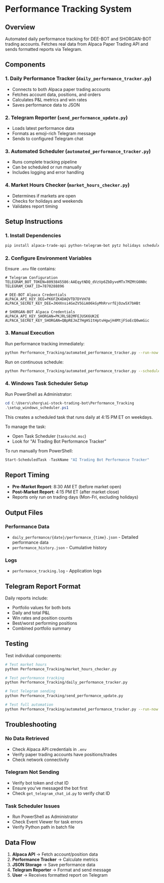 # Performance Tracking System

## Overview
Automated daily performance tracking for DEE-BOT and SHORGAN-BOT trading accounts. Fetches real data from Alpaca Paper Trading API and sends formatted reports via Telegram.

## Components

### 1. Daily Performance Tracker (`daily_performance_tracker.py`)
- Connects to both Alpaca paper trading accounts
- Fetches account data, positions, and orders
- Calculates P&L metrics and win rates
- Saves performance data to JSON

### 2. Telegram Reporter (`send_performance_update.py`)
- Loads latest performance data
- Formats as emoji-rich Telegram message
- Sends to configured Telegram chat

### 3. Automated Scheduler (`automated_performance_tracker.py`)
- Runs complete tracking pipeline
- Can be scheduled or run manually
- Includes logging and error handling

### 4. Market Hours Checker (`market_hours_checker.py`)
- Determines if markets are open
- Checks for holidays and weekends
- Validates report timing

## Setup Instructions

### 1. Install Dependencies
```bash
pip install alpaca-trade-api python-telegram-bot pytz holidays schedule
```

### 2. Configure Environment Variables
Ensure `.env` file contains:
```
# Telegram Configuration
TELEGRAM_BOT_TOKEN=8093845586:AAEqytNDQ_dVzVp6ZbDyveMTx7MZMtG6N0c
TELEGRAM_CHAT_ID=7870288896

# DEE-BOT Alpaca Credentials
ALPACA_API_KEY_DEE=PK6FZK4DAQVTD7DYVH78
ALPACA_SECRET_KEY_DEE=JKHXnsi4GeZV5GiA06kGyMhRrvrfEjOzw5X7bHBt

# SHORGAN-BOT Alpaca Credentials  
ALPACA_API_KEY_SHORGAN=PKJRLSB2MFEJUSK6UK2E
ALPACA_SECRET_KEY_SHORGAN=QBpREJmZ7HgHS1tHptvHgwjH4MtjFSoEcQ0wmGic
```

### 3. Manual Execution

Run performance tracking immediately:
```bash
python Performance_Tracking/automated_performance_tracker.py --run-now
```

Run on continuous schedule:
```bash
python Performance_Tracking/automated_performance_tracker.py --schedule
```

### 4. Windows Task Scheduler Setup

Run PowerShell as Administrator:
```powershell
cd C:\Users\shorg\ai-stock-trading-bot\Performance_Tracking
.\setup_windows_scheduler.ps1
```

This creates a scheduled task that runs daily at 4:15 PM ET on weekdays.

To manage the task:
- Open Task Scheduler (`taskschd.msc`)
- Look for "AI Trading Bot Performance Tracker"

To run manually from PowerShell:
```powershell
Start-ScheduledTask -TaskName "AI Trading Bot Performance Tracker"
```

## Report Timing

- **Pre-Market Report**: 8:30 AM ET (before market open)
- **Post-Market Report**: 4:15 PM ET (after market close)
- Reports only run on trading days (Mon-Fri, excluding holidays)

## Output Files

### Performance Data
- `daily_performance/{date}/performance_{time}.json` - Detailed performance data
- `performance_history.json` - Cumulative history

### Logs
- `performance_tracking.log` - Application logs

## Telegram Report Format

Daily reports include:
- Portfolio values for both bots
- Daily and total P&L
- Win rates and position counts
- Best/worst performing positions
- Combined portfolio summary

## Testing

Test individual components:
```bash
# Test market hours
python Performance_Tracking/market_hours_checker.py

# Test performance tracking
python Performance_Tracking/daily_performance_tracker.py

# Test Telegram sending
python Performance_Tracking/send_performance_update.py

# Test full automation
python Performance_Tracking/automated_performance_tracker.py --run-now
```

## Troubleshooting

### No Data Retrieved
- Check Alpaca API credentials in `.env`
- Verify paper trading accounts have positions/trades
- Check network connectivity

### Telegram Not Sending
- Verify bot token and chat ID
- Ensure you've messaged the bot first
- Check `get_telegram_chat_id.py` to verify chat ID

### Task Scheduler Issues
- Run PowerShell as Administrator
- Check Event Viewer for task errors
- Verify Python path in batch file

## Data Flow

1. **Alpaca API** → Fetch account/position data
2. **Performance Tracker** → Calculate metrics
3. **JSON Storage** → Save performance data
4. **Telegram Reporter** → Format and send message
5. **User** → Receives formatted report on Telegram